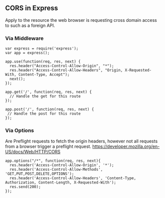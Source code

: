 ## CORS in Express
Apply to the resource the web browser is requesting cross domain access to such as a foreign API.

### Via Middleware

```
var express = require('express');
var app = express();

app.use(function(req, res, next) {
  res.header("Access-Control-Allow-Origin", "*");
  res.header("Access-Control-Allow-Headers", "Origin, X-Requested-With, Content-Type, Accept");
  next();
});

app.get('/', function(req, res, next) {
  // Handle the get for this route
});

app.post('/', function(req, res, next) {
 // Handle the post for this route
});
```

### Via Options
Are Preflight requests to fetch the origin headers, however not all requests from a browser trigger a preflight request.
https://developer.mozilla.org/en-US/docs/Web/HTTP/CORS
```
app.options("/*", function(req, res, next){
  res.header('Access-Control-Allow-Origin', '*');
  res.header('Access-Control-Allow-Methods', 'GET,PUT,POST,DELETE,OPTIONS');
  res.header('Access-Control-Allow-Headers', 'Content-Type, Authorization, Content-Length, X-Requested-With');
  res.send(200);
});
```
